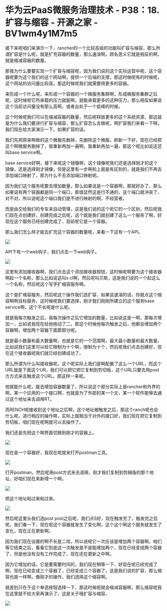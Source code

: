 # 华为云PaaS微服务治理技术 - P38：18.扩容与缩容 - 开源之家 - BV1wm4y1M7m5

接下来呢咱们来演示一下，rancher的一个比较高级的功能叫扩容与缩容，那么所谓扩容是什么呢，就是扩充容器的数量，那么速溶啊，顾名思义它就是相反的啊，就是缩减容器的数量。

那我为什么要要实现一个扩容与缩容呢，因为我们说的这个实际运营中呢，这个容器呢要为这个我们的这个网站啊，提供一个后端的支撑，那这时候呢有的时候呢，这个网站的访问量比较高，那这时候呢我们就需要用更多的容器。

来形成一个什么呢，来形成一个容器的一个微服务集群啊，形成微服务集群之后呢，这时候呢它所承载的压力就能啊，就能承载更多的这种压力，那么相反如果说这个当前访问量没有那么高啊，或者出处于一个低峰的时候。

这个时候呢我们可以在缩减容器的数量，然后呢释放更多的这个系统资源，那这就是为什么我们要进行扩容与缩容，那么扩容怎么去做呢，啊扩容我们来看一下啊，我们现在给大家演示一下，如果扩容的话。

我们先把原来啊做的这个微服先删掉，先删除这个微服，刷新一下好，现在已经把这个啊微服务删掉了，我重新再加一遍啊，我重新再加一遍，那这个呢比如说这还叫base service啊。

base service好啊，接下来呢这个镜像啊，这个镜像呢我们还是选择刚才的这个镜像，还是选择刚才镜像，但是这里有一步啊和上面是有区别的，就是我们不再去添加端口映射了，那为什么不去添加端口映射呢。

因为我们这个服务呢要去增加数量，那么如果说是一个容器啊，那就好办了，那么如果说有两个容器都是同一个端口，那很显然这是行不通的，这个端口就冲突了，对不对，所以说呢这个端口我们是不进行映射的啊，不经营者。

而是由交给我们的专车来自动管理，这是我们说的这个呃它的一个区别，然后呢我们现在点创建好，创建完成之后呢，这个就是我们就创建了这么一个服务了啊，好现在这个服务已经创建完成了，目前呢它是一个容器。

那么我们怎么样才能去扩充这个容器的数量呢，来看一下这有一个API。

![](img/bac8232d0507444903ac7230ba2696bc_1.png)

API下有一个web钩子，我们点击一下web钩子。

![](img/bac8232d0507444903ac7230ba2696bc_3.png)

这里有添加接收器啊，我们点击这个添加接收器按钮，这时候呢啊要为这个接收器啊起一个名称，那么比如说这叫s cl啊，然后呢叫贝斯，这是我们说的一个起这么一个名称，然后呢这个写字扩缩容服务啊。

这个是扩缩容服务，然后呢这个操作我们选扩容，如果说速溶的话，你就点这个缩容啊啊目标服务，这时候呢我们要选择，刚才我们刚刚所建立的这个服务base service啊，这个不长呢是什么呢。

就是我每次触发之后，我每次操作之后它增加的数量，比如说这是一啊，那每次增加一，比如说我现在给他拖动了二，那这个时候他每次触发之后，他都会增加两个容器啊，增加两个容器下面那部分呢。

就是最小数量和最大数量啊，也就是它的一个范围啊，最大最小数量和最大数量，比如说我们这里可以给它限制为十个啊，限制为十个，然后呢我们点击创建好，现在这个接收器呢我们就已经创建成功了。

那么所谓为什么叫接收器呢，这个呢实际上我们是啊配置了这么一个URL，而这个URL就是下面这个UR，我们可以把它把它复制到剪切板，这个URL只要去用post方方式来去触发这个URL，那这样一来呢。

他就能什么呢，能去增加容器数量了，所以说这个部分实际上是rancher和外界的啊，某一个应用的一个接口啊，也就是为了外部的某一个文，某一个软件能够去通过这个地址来去调用RT。

而RENCH呢接收到这个地址之后啊，这个地址被触发之后，那这个ranch呢也会什么呢，进行相应的操作啊，实际上就相当于对外的接口好，我们现在把它复制到剪切板，咱们现在呢啊就可以去操作了。

我们还是先把这个啊界面切换到刚才的容器上。

![](img/bac8232d0507444903ac7230ba2696bc_5.png)

现在是一个容器好，我现在呢就来打开postman工具。

![](img/bac8232d0507444903ac7230ba2696bc_7.png)

打开postman，然后呢用post方式来去调用，刚才我们复制到剪辑版的那个地址，好咱们现在来新增一个啊。



![](img/bac8232d0507444903ac7230ba2696bc_9.png)

把这个地址粘过来粘过来。

![](img/bac8232d0507444903ac7230ba2696bc_11.png)

然后呢这里头我们选post post之后呢，我们点S好，现在触发完了，触发完之后呢，我们看一下，现在呢这个容器就发生了变化啊，这个这个啊这个服务就发生了变化，现在正在更新啊。

因为我们现在设置的啊不长是二哈，所以说呢它一次应该是增加两个容器啊，咱们等它结束之后，看看它到底这一次触发是不是能增加两个，现在已经变成两个容器了，但是他没有没有工作完成了，现在还在更新之中啊。

因为它增加的话，它是要需要时间的，我们现在稍等一下，好现在呢已经完成了啊，现在已经变成三个容器了，已经变成三个容器了，这是我们说的扩容，那么缩容也是一样啊，像刚才的操作，我们选择这个缩容啊。

就差别只在于这个单选按钮选择一下，那这时候呢就会缩减容器啊，那么缩容呢我在这里就不给大家再演示了，这是关于哦扩容与缩容。



![](img/bac8232d0507444903ac7230ba2696bc_13.png)